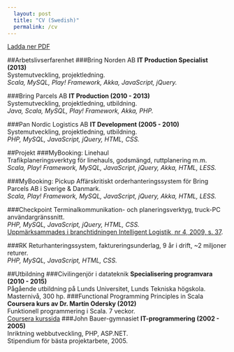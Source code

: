 ```yaml
---
  layout: post
  title: "CV (Swedish)"
  permalink: /cv
---
```


[Ladda ner PDF](/files/Anton_Fagerberg_CV.pdf)

##Arbetslivserfarenhet
###Bring Norden AB
<b>IT Production Specialist  (2013)</b><br />
Systemutveckling, projektledning.<br />
<i>Scala, MySQL, Play! Framework, Akka, JavaScript, jQuery.</i>

###Bring Parcels AB
<b>IT Production (2010 - 2013)</b><br />
Systemutveckling, projektledning, utbildning.<br />
<i>Java, Scala, MySQL, Play! Framework, Akka, PHP.</i>

###Pan Nordic Logistics AB
<b>IT Development (2005 - 2010)</b><br />
Systemutveckling, projektledning, utbildning.<br />
<i>PHP, MySQL, JavaScript, jQuery, HTML, CSS.</i>

##Projekt
###MyBooking: Linehaul	
Trafikplaneringsverktyg för linehauls, godsmängd, ruttplanering m.m.<br />
<i>Scala, Play! Framework, MySQL, JavaScript, jQuery, Akka, HTML, LESS.</i>

###MyBooking: Pickup
Affärskritiskt orderhanteringssystem för Bring Parcels AB i Sverige & Danmark.<br />
<i>Scala, Play! Framework, MySQL, JavaScript, jQuery, Akka, HTML, LESS.</i>

###Checkpoint
Terminalkommunikation- och planeringsverktyg, truck-PC användargränssnitt.<br />
<i>PHP, MySQL, JavaScript, jQuery, HTML, CSS.</i><br />
[Uppmärksammades i branchtidningen Intelligent Logistik, nr 4, 2009, s. 37](/files/intelligent_logistik.pdf).

###RK
Returhanteringssystem, faktureringsunderlag, 9 år i drift, ~2 miljoner returer.<br />
<i>PHP, MySQL, JavaScript, HTML, CSS.</i>

##Utbildning
###Civilingenjör i datateknik
<b>Specialisering programvara (2010 - 2015)</b><br />
Pågående utbildning på Lunds Universitet, Lunds Tekniska högskola. Masternivå, 300 hp.
###Functional Programming Principles in Scala
<b>Coursera kurs av Dr. Martin Odersky (2012)</b><br />
Funktionell programmering i Scala. 7 veckor.<br />
[Coursera kurssida](http://www.coursera.org/course/progfun)
###John Bauer-gymnasiet
<b>IT-programmering (2002 - 2005)</b><br />
Inriktning webbutveckling, PHP, ASP.NET.<br />
Stipendium för bästa projektarbete, 2005.